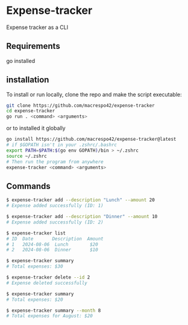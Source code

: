 # Expense-tracker

Expense tracker as a CLI

## Requirements

go installed

## installation

To install or run locally, clone the repo and make the script executable:

```bash
git clone https://github.com/macrespo42/expense-tracker
cd expense-tracker
go run . <command> <arguments>

```

or to installed it globally

```bash
go install https://github.com/macrespo42/expense-tracker@latest
# if $GOPATH isn't in your .zshrc/.bashrc
export PATH=$PATH:$(go env GOPATH)/bin > ~/.zshrc
source ~/.zshrc
# Then run the program from anywhere
expense-tracker <command> <arguments>
```

## Commands

```bash
$ expense-tracker add --description "Lunch" --amount 20
# Expense added successfully (ID: 1)

$ expense-tracker add --description "Dinner" --amount 10
# Expense added successfully (ID: 2)

$ expense-tracker list
# ID  Date       Description  Amount
# 1   2024-08-06  Lunch        $20
# 2   2024-08-06  Dinner       $10

$ expense-tracker summary
# Total expenses: $30

$ expense-tracker delete --id 2
# Expense deleted successfully

$ expense-tracker summary
# Total expenses: $20

$ expense-tracker summary --month 8
# Total expenses for August: $20
```
